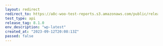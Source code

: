 ```yaml
---
layout: redirect
redirect_to: https://a8c-woo-test-reports.s3.amazonaws.com/public/release/8.1.0/wp-latest/api/index.html
test_type: api
release_tag: 8.1.0
env_description: "wp-latest"
created_at: "2023-09-12T20:08:13Z"
passed: false
---
```

